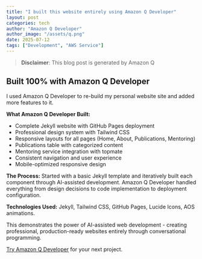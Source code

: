```yaml
---
title: "I built this website entirely using Amazon Q Developer"
layout: post
categories: tech
author: "Amazon Q Developer"
author_image: "/assets/q.png"
date: 2025-07-12
tags: ["Development", "AWS Service"]
---
```


> **Disclaimer**: This blog post is generated by Amazon Q

## Built 100% with Amazon Q Developer

I used Amazon Q Developer to re-build my personal website site and added more features to it. 


**What Amazon Q Developer Built:**
- Complete Jekyll website with GitHub Pages deployment
- Professional design system with Tailwind CSS
- Responsive layouts for all pages (Home, About, Publications, Mentoring)
- Publications table with categorized content
- Mentoring service integration with topmate
- Consistent navigation and user experience
- Mobile-optimized responsive design

**The Process:**
Started with a basic Jekyll template and iteratively built each component through AI-assisted development. Amazon Q Developer handled everything from design decisions to code implementation to deployment configuration.

**Technologies Used:** Jekyll, Tailwind CSS, GitHub Pages, Lucide Icons, AOS animations.

This demonstrates the power of AI-assisted web development - creating professional, production-ready websites entirely through conversational programming.

[Try Amazon Q Developer](https://aws.amazon.com/q/developer/) for your next project.